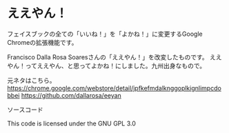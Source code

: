 ええやん！
=====

フェイスブックの全ての「いいね！」を「よかね！」に変更するGoogle Chromeの拡張機能です。

Francisco Dalla Rosa Soaresさんの「ええやん！」を改変したものです。
ええやん！ってええやん、と思ってよかね！にしました。九州出身なもので。


元ネタはこちら。
https://chrome.google.com/webstore/detail/jpfkefmdalknggoplkignlimpcdobbei
https://github.com/dallarosa/eeyan

ソースコード

This code is licensed under the GNU GPL 3.0